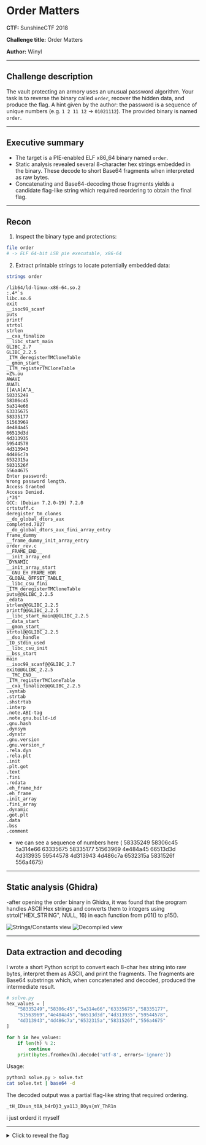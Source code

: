 # Order Matters

**CTF:** SunshineCTF 2018

**Challenge title:** Order Matters

**Author:** Winyl

---

## Challenge description

The vault protecting an armory uses an unusual password algorithm. Your task is to reverse the binary called `order`, recover the hidden data, and produce the flag. A hint given by the author: the password is a sequence of unique numbers (e.g. `1 2 11 12` → `01021112`). The provided binary is named `order`.

---

## Executive summary

- The target is a PIE-enabled ELF x86_64 binary named `order`.
- Static analysis revealed several 8-character hex strings embedded in the binary. These decode to short Base64 fragments when interpreted as raw bytes.
- Concatenating and Base64-decoding those fragments yields a candidate flag-like string which required reordering to obtain the final flag.


---


## Recon

1. Inspect the binary type and protections:

```bash
file order
# -> ELF 64-bit LSB pie executable, x86-64
```

2. Extract printable strings to locate potentially embedded data:

```bash
strings order
```

```text
/lib64/ld-linux-x86-64.so.2
:.4*`s
libc.so.6
exit
__isoc99_scanf
puts
printf
strtol
strlen
__cxa_finalize
__libc_start_main
GLIBC_2.7
GLIBC_2.2.5
_ITM_deregisterTMCloneTable
__gmon_start__
_ITM_registerTMCloneTable
=Z%.ou
AWAVI
AUATL
[]A\A]A^A_
58335249
58306c45
5a314e66
63335675
58335177
51563969
4e484a45
66513d3d
4d313935
59544578
4d313943
4d486c7a
6532315a
5831526f
556a4675
Enter password: 
Wrong password length.
Access Granted
Access Denied.
;*3$"
GCC: (Debian 7.2.0-19) 7.2.0
crtstuff.c
deregister_tm_clones
__do_global_dtors_aux
completed.7027
__do_global_dtors_aux_fini_array_entry
frame_dummy
__frame_dummy_init_array_entry
order_rev.c
__FRAME_END__
__init_array_end
_DYNAMIC
__init_array_start
__GNU_EH_FRAME_HDR
_GLOBAL_OFFSET_TABLE_
__libc_csu_fini
_ITM_deregisterTMCloneTable
puts@@GLIBC_2.2.5
_edata
strlen@@GLIBC_2.2.5
printf@@GLIBC_2.2.5
__libc_start_main@@GLIBC_2.2.5
__data_start
__gmon_start__
strtol@@GLIBC_2.2.5
__dso_handle
_IO_stdin_used
__libc_csu_init
__bss_start
main
__isoc99_scanf@@GLIBC_2.7
exit@@GLIBC_2.2.5
__TMC_END__
_ITM_registerTMCloneTable
__cxa_finalize@@GLIBC_2.2.5
.symtab
.strtab
.shstrtab
.interp
.note.ABI-tag
.note.gnu.build-id
.gnu.hash
.dynsym
.dynstr
.gnu.version
.gnu.version_r
.rela.dyn
.rela.plt
.init
.plt.got
.text
.fini
.rodata
.eh_frame_hdr
.eh_frame
.init_array
.fini_array
.dynamic
.got.plt
.data
.bss
.comment
```
- we can see a sequence of numbers here (
58335249
58306c45
5a314e66
63335675
58335177
51563969
4e484a45
66513d3d
4d313935
59544578
4d313943
4d486c7a
6532315a
5831526f
556a4675)      

---

## Static analysis (Ghidra)

-after opening the order binary in Ghidra, it was found that the program handles ASCII Hex strings and converts them to integers using strtol("HEX_STRING", NULL, 16) in each function from p01() to p15().

![Strings/Constants view](ghidra.png)
![Decompiled view](ghidra2.png)

---

## Data extraction and decoding

I wrote a short Python script to convert each 8-char hex string into raw bytes, interpret them as ASCII, and print the fragments. The fragments are Base64 substrings which, when concatenated and decoded, produced the intermediate result.

```python
# solve.py
hex_values = [
    "58335249","58306c45","5a314e66","63335675","58335177",
    "51563969","4e484a45","66513d3d","4d313935","59544578",
    "4d313943","4d486c7a","6532315a","5831526f","556a4675"
]

for h in hex_values:
    if len(h) % 2:
        continue
    print(bytes.fromhex(h).decode('utf-8', errors='ignore'))
```

Usage:

```bash
python3 solve.py > solve.txt
cat solve.txt | base64 -d
```

The decoded output was a partial flag-like string that required ordering.
```text
_tH_IDsun_t0A_b4rD}3_ya113_B0ys{mY_ThR1n  
```
i just orderd it myself

---
<details>
  <summary>Click to reveal the flag</summary>

  **FLAG:** `FLAG{sun{mY_IDA_bR1ngS_a11_Th3_B0ys_t0_tH3_y4rD}}`

</details>



